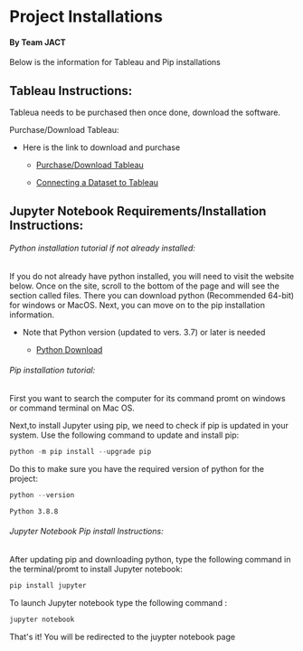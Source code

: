 # Project Installations
#### By Team JACT

   Below is the information for Tableau and Pip installations


## Tableau Instructions:

   Tableua needs to be purchased then once done, download the software. 

Purchase/Download Tableau:

* Here is the link to download and purchase 

    * [Purchase/Download Tableau](https://buy.tableau.com/?_ga=2.117269891.480212243.1645988593-1028061425.1643919312)

    * [Connecting a Dataset to Tableau](https://help.tableau.com/current/pro/desktop/en-us/basicconnectoverview.htm) 

## Jupyter Notebook Requirements/Installation Instructions:

######  Python installation tutorial if not already installed:

If you do not already have python installed, you will need to visit the website below. Once on the site, scroll to the bottom of the page and will see the section called files. There you can download python (Recommended 64-bit) for windows or MacOS. Next, you can move on to the pip installation information. 
* Note that Python version (updated to vers. 3.7) or later is needed

    * [Python Download](https://www.python.org/downloads/release/python-3102/)



###### Pip installation tutorial:

   First you want to search the computer for its command promt on windows or command terminal on Mac OS. 
   
Next,to install Jupyter using pip, we need to check if pip is updated in your system. Use the following command to update and install pip:


```python
python -m pip install --upgrade pip
```

Do this to make sure you have the required version of python for the project:


```python
python --version
```

    Python 3.8.8
    

###### Jupyter Notebook Pip install Instructions:

After updating pip and downloading python, type the following command in the terminal/promt to install Jupyter notebook:


```python
pip install jupyter
```

To launch Jupyter notebook type the following command : 


```python
jupyter notebook
```

That's it! You will be redirected to the juypter notebook page
